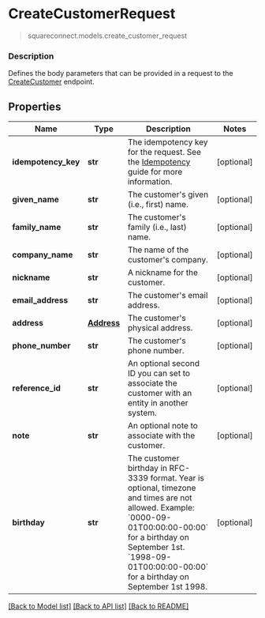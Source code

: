 # CreateCustomerRequest
> squareconnect.models.create_customer_request

### Description

Defines the body parameters that can be provided in a request to the [CreateCustomer](#endpoint-createcustomer) endpoint.

## Properties
Name | Type | Description | Notes
------------ | ------------- | ------------- | -------------
**idempotency_key** | **str** | The idempotency key for the request. See the [Idempotency](/basics/api101/idempotency) guide for more information. | [optional] 
**given_name** | **str** | The customer&#39;s given (i.e., first) name. | [optional] 
**family_name** | **str** | The customer&#39;s family (i.e., last) name. | [optional] 
**company_name** | **str** | The name of the customer&#39;s company. | [optional] 
**nickname** | **str** | A nickname for the customer. | [optional] 
**email_address** | **str** | The customer&#39;s email address. | [optional] 
**address** | [**Address**](Address.md) | The customer&#39;s physical address. | [optional] 
**phone_number** | **str** | The customer&#39;s phone number. | [optional] 
**reference_id** | **str** | An optional second ID you can set to associate the customer with an entity in another system. | [optional] 
**note** | **str** | An optional note to associate with the customer. | [optional] 
**birthday** | **str** | The customer birthday in RFC-3339 format. Year is optional, timezone and times are not allowed. Example: &#x60;0000-09-01T00:00:00-00:00&#x60; for a birthday on September 1st. &#x60;1998-09-01T00:00:00-00:00&#x60; for a birthday on September 1st 1998. | [optional] 

[[Back to Model list]](../README.md#documentation-for-models) [[Back to API list]](../README.md#documentation-for-api-endpoints) [[Back to README]](../README.md)


